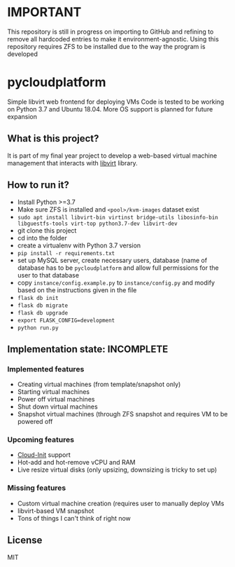 # IMPORTANT
This repository is still in progress on importing to GitHub and refining to remove all hardcoded entries to make it environment-agnostic.
Using this repository requires ZFS to be installed due to the way the program is developed

# pycloudplatform
Simple libvirt web frontend for deploying VMs
Code is tested to be working on Python 3.7 and Ubuntu 18.04. More OS support is planned for future expansion

## What is this project?
It is part of my final year project to develop a web-based virtual machine management that interacts with [libvirt](http://libvirt.org/) library.

## How to run it? 
- Install Python >=3.7
- Make sure ZFS is installed and `<pool>/kvm-images` dataset exist
- `sudo apt install libvirt-bin virtinst bridge-utils libosinfo-bin libguestfs-tools virt-top python3.7-dev libvirt-dev`
- git clone this project
- cd into the folder
- create a virtualenv with Python 3.7 version
- `pip install -r requirements.txt`
- set up MySQL server, create necessary users, database (name of database has to be `pycloudplatform` and allow full permissions for the user to that database
- copy `instance/config.example.py` to `instance/config.py` and modify based on the instructions given in the file
- `flask db init`
- `flask db migrate`
- `flask db upgrade`
- `export FLASK_CONFIG=development`
- `python run.py`

## Implementation state: INCOMPLETE
### Implemented features
- Creating virtual machines (from template/snapshot only)
- Starting virtual machines
- Power off virtual machines
- Shut down virtual machines
- Snapshot virtual machines (through ZFS snapshot and requires VM to be powered off

### Upcoming features
- [Cloud-Init](https://cloud-init.io/) support 
- Hot-add and hot-remove vCPU and RAM
- Live resize virtual disks (only upsizing, downsizing is tricky to set up)

### Missing features
- Custom virtual machine creation (requires user to manually deploy VMs
- libvirt-based VM snapshot
- Tons of things I can't think of right now

## License
MIT
